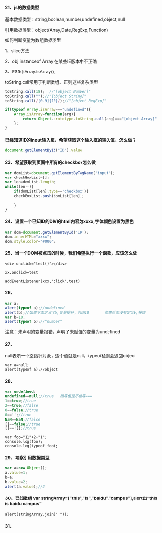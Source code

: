 #### 21、js的数据类型

基本数据类型：string,boolean,number,undefined,object,null

引用数据类型：object(Array,Date,RegExp,Function)

如何判断变量为数组数据类型

1、slice方法

2、obj  instanceof Array 在某些IE版本中不正确

3、ES5中Array.isArray(),

toString.call常用于判断数组、正则这些复杂类型

```js
toString.call(18);  //"[object Number]"
toString.call("");//"[object String]"
toString.call(/[0-9]{10}/);//"[object RegExp]"
```



```js
if(typeof Array.isArray==="undefined"){
    Array.isArray=function(arg){
        return Object.prototype.toString.call(arg)==="[object Array]"
    };
}
```

#### 已经知道ID的input输入框，希望获取这个输入框的输入值，怎么做？

```js
document.getElementById("ID").value
```



#### 23、希望获取到页面中所有的checkbox怎么做

```js
var domList=document.getElementByTagName('input');
var checkBoxList=[];
var len=domList.length;
while(len--){
    if(domList[len].type=='checkbox'){
    checkBoxList.push(domList[len]);
        
    }
}
```

#### 24、设置一个已知ID的DIV的html内容为xxxx,字体颜色设置为黑色

```js
var dom=document.getElementById('ID');
dom.innerHTML="xxxx";
dom.style.color="#000";
```

#### 25、当一个DOM被点击的时候，我们希望执行一个函数，应该怎么做

```
<div onclick="test()"></div>

xx.onclick=test

addEventListener(xxx,'click',test)

```

#### 26、

```js 
var a;
alert(typeof a);//undefined
alert(b);//如果下面定义了b,变量提升，打印10       如果后面没有定义b,报错
var b=10;
alert(typeof b);//"number"
```

注意：未声明的变量报错，声明了未赋值的变量为undefined

#### 27、

null表示一个空指针对象，这个值就是null，typeof检测会返回object

```
var a=null;
alert(typeof a);//object

```

#### 28、

```js
var undefined;
undefined==null;//true   相等但是不恒等===
1==true;//true
2==true;//false
0==false;//true
0=='';//true
NaN==NaN;//false
[]==false;//true
[]==![];//true
```

```
var foo="11"+2-"1";
console.log(foo);
console.log(typeof foo);
```

#### 29、考察引用数据类型

```js
var a=new Object();
a.value=1;
b=a;
b.value=2;
alert(a.value);//2
```

#### 30、已知数组 var stringArray=["this","is","baidu","campus"],alert出“this is baidu campus”

```
alert(stringArray.join(" "));
```



#### 31、